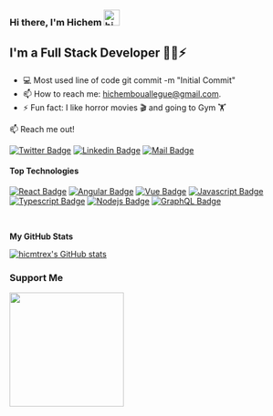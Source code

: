 ### Hi there, I'm Hichem <img src="https://user-images.githubusercontent.com/1303154/88677602-1635ba80-d120-11ea-84d8-d263ba5fc3c0.gif" width="28px" alt="hi">

## I'm a Full Stack Developer 👨‍💻⚡

- 💻 Most used line of code git commit -m "Initial Commit"
- 📫 How to reach me: hichembouallegue@gmail.com.
- ⚡ Fun fact: I like horror movies 🎬 and going to Gym 🏋️

:mailbox: Reach me out!

[![Twitter Badge](https://img.shields.io/badge/-@hicmtrex-1ca0f1?style=flat&labelColor=1ca0f1&logo=twitter&logoColor=white&link=https://twitter.com/hicmrex)](https://twitter.com/hicmtrex) [![Linkedin Badge](https://img.shields.io/badge/-hicmtrex-0e76a8?style=flat&labelColor=0e76a8&logo=linkedin&logoColor=white)](https://www.linkedin.com/in/hichem-bouallegue) [![Mail Badge](https://img.shields.io/badge/-hicmtrex-c0392b?style=flat&labelColor=c0392b&logo=gmail&logoColor=white)](mailto:hichembouallegue@gmail.com)
<br />

#### Top Technologies

<!-- TODO: Make technologies links takes you to repositories -->

[![React Badge](https://img.shields.io/badge/-React-61DBFB?style=for-the-badge&labelColor=black&logo=react&logoColor=61DBFB)](#)
[![Angular Badge](https://img.shields.io/badge/-angular-red?style=for-the-badge&labelColor=black&logo=angular&logoColor=red)](#)
[![Vue Badge](https://img.shields.io/badge/-Vue-3C873A?style=for-the-badge&labelColor=black&logo=vue.js&logoColor=3C873A)](#)
[![Javascript Badge](https://img.shields.io/badge/-Javascript-F0DB4F?style=for-the-badge&labelColor=black&logo=javascript&logoColor=F0DB4F)](#) [![Typescript Badge](https://img.shields.io/badge/-Typescript-007acc?style=for-the-badge&labelColor=black&logo=typescript&logoColor=007acc)](#) [![Nodejs Badge](https://img.shields.io/badge/-Nodejs-3C873A?style=for-the-badge&labelColor=black&logo=node.js&logoColor=3C873A)](#) [![GraphQL Badge](https://img.shields.io/badge/-Laravel-e535ab?style=for-the-badge&labelColor=black&logo=php&logoColor=e535ab)](#)

<br />

<b>My GitHub Stats</b>

<a href="http://www.github.com/hicmtrex"><img src="https://github-readme-stats.vercel.app/api?username=hicmtrex&show_icons=true&hide=contribs&count_private=true&title_color=0891b2&text_color=ffffff&icon_color=0891b2&bg_color=1c1917&hide_border=true&show_icons=true" alt="hicmtrex's GitHub stats" /></a>


### Support Me

<a href="https://www.buymeacoffee.com/hicmtrex"><img src="https://cdn.buymeacoffee.com/buttons/v2/default-yellow.png" width="200" /></a>
